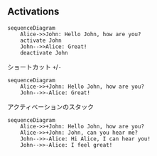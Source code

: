 ## Activations

```mermaid
sequenceDiagram
    Alice->>John: Hello John, how are you?
    activate John
    John-->>Alice: Great!
    deactivate John
```

ショートカット `+`/`-`

```mermaid
sequenceDiagram
    Alice->>+John: Hello John, how are you?
    John-->>-Alice: Great!
```

アクティベーションのスタック

```mermaid
sequenceDiagram
    Alice->>+John: Hello John, how are you?
    Alice->>+John: John, can you hear me?
    John-->>-Alice: Hi Alice, I can hear you!
    John-->>-Alice: I feel great!
```
